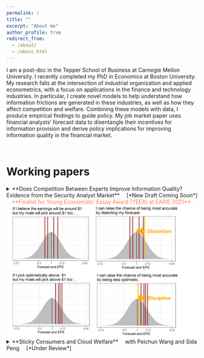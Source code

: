 ```yaml
---
permalink: /
title: ""
excerpt: "About me"
author_profile: true
redirect_from:
  - /about/
  - /about.html
---
```


I am a post-doc in the Tepper School of Business at Carnegie Mellon University. I recently completed my PhD in Economics at Boston University. My research falls at the intersection of industrial organization and applied econometrics, with a focus on applications in the finance and technology industries. In particular, I create novel models to help understand how information frictions are generated in these industries, as well as how they affect competition and welfare. Combining these models with data, I produce empirical findings to guide policy. My job market paper uses financial analysts’ forecast data to disentangle their incentives for information provision and derive policy implications for improving information quality in the financial market.

<br>

# Working papers

<details>
<summary markdown='span'>
**Does Competition Between Experts Improve Information Quality? Evidence from the Security Analyst Market**      
&emsp;[*New Draft Coming Soon*]           
<span style="color:coral">
&emsp;**Finalist for Young Economists' Essay Award (YEEA) at EARIE 2021**
</span>         
</summary>

* *Financial analysts are rewarded for being* ***the most accurate****. This leads them to distort their forecasts to differentiate themselves from their peers, but also disciplines their optimism bias. In the current market, the disciplinary effect dominates while both effects are present, so it is optimal to have moderate competition between analysts to both improve aggregate information and contain the distortion.*
</details>
<img src="/images/distortion.png" class = "center" width="600" />

<img src="/images/discipline.png" class = "center" width="600" />

<br>
<details>
<summary markdown='span'>
**Sticky Consumers and Cloud Welfare**    
&emsp;with Peichun Wang and Sida Peng      
&emsp;[*Under Review*]    
</summary>      

* *Cloud computing creates big welfare benefits, particularly for smaller firms, but we find that cloud customers are sticky to old cloud products, thus undermining cloud's benefits. Cloud migration services and introductory discounts, which incentivize firms to try new products, can improve both consumer welfare and provider revenue.*

</details>
